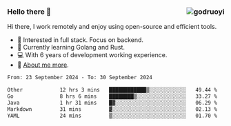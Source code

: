### Hello there 👋 <img align="right" src="https://github-readme-stats.vercel.app/api?username=godruoyi&show_icons=true" alt="godruoyi" />

Hi there, I work remotely and enjoy using open-source and efficient tools.

- 🔭 Interested in full stack. Focus on backend.
- 🌱 Currently learning Golang and Rust.
- 💻 With 6 years of development working experience.
- 👒 [About me more](https://godruoyi.com/posts/about-godruoyi).



<!--START_SECTION:waka-->

```txt
From: 23 September 2024 - To: 30 September 2024

Other            12 hrs 3 mins   ████████████▒░░░░░░░░░░░░   49.44 %
Go               8 hrs 6 mins    ████████▒░░░░░░░░░░░░░░░░   33.27 %
Java             1 hr 31 mins    █▓░░░░░░░░░░░░░░░░░░░░░░░   06.29 %
Markdown         31 mins         ▓░░░░░░░░░░░░░░░░░░░░░░░░   02.13 %
YAML             24 mins         ▒░░░░░░░░░░░░░░░░░░░░░░░░   01.70 %
```

<!--END_SECTION:waka-->
